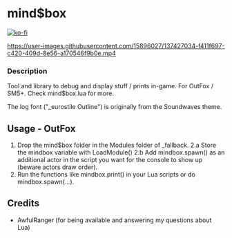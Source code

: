 

# mind$box

[![ko-fi](https://ko-fi.com/img/githubbutton_sm.svg)](https://ko-fi.com/W7W32691S)

https://user-images.githubusercontent.com/15896027/137427034-f411f697-c420-409d-8e56-a170546f9b0e.mp4

### Description

Tool and library to debug and display stuff / prints in-game. For OutFox / SM5+.
Check mind$box.lua for more.

The log font ("_eurostile Outline") is originally from the Soundwaves theme.

## Usage - OutFox

1. Drop the mind$box folder in the Modules folder of _fallback.
2.a Store the mindbox variable with LoadModule()
2.b Add mindbox.spawn() as an additional actor in the script you want for the console to show up (beware actors draw order).
3. Run the functions like mindbox.print() in your Lua scripts or do mindbox.spawn(...).

## Credits
- AwfulRanger (for being available and answering my questions about Lua)
